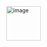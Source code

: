 <img width="90" alt="image" src="https://user-images.githubusercontent.com/4033129/76088435-68ecc980-5ffb-11ea-896b-78cdad7e66d1.png">
